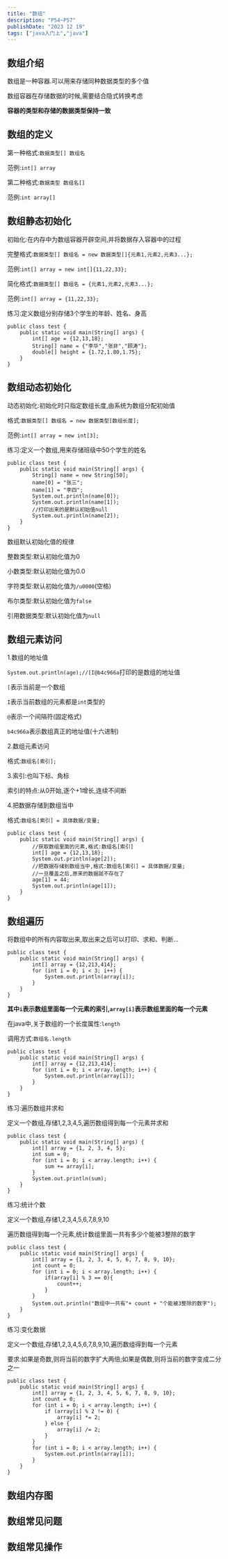 ```yaml
---
title: "数组"
description: "P54~P57"
publishDate: "2023 12 19"
tags: ["java入门上","java"]
---
```


## 数组介绍

数组是一种容器.可以用来存储同种数据类型的多个值

数组容器在存储数据的时候,需要结合隐式转换考虑

**容器的类型和存储的数据类型保持一致**

## 数组的定义

第一种格式:`数据类型[] 数组名`

范例:`int[] array`

第二种格式:`数据类型 数组名[]`

范例:`int array[]`

## 数组静态初始化

初始化:在内存中为数组容器开辟空间,并将数据存入容器中的过程

完整格式:`数据类型[] 数组名 = new 数据类型[]{元素1,元素2,元素3...};`

范例:`int[] array = new int[]{11,22,33};`

简化格式:`数据类型[] 数组名 = {元素1,元素2,元素3...};`

范例:`int[] array = {11,22,33};`

练习:定义数组分别存储3个学生的年龄、姓名、身高

```
public class test {
    public static void main(String[] args) {
        int[] age = {12,13,18};
        String[] name = {"李华","张非","顾涛"};
        double[] height = {1.72,1.80,1.75};
    }
}
```

## 数组动态初始化

动态初始化:初始化时只指定数组长度,由系统为数组分配初始值

格式:`数据类型[] 数组名 = new 数据类型[数组长度];`

范例:`int[] array = new int[3];`

练习:定义一个数组,用来存储班级中50个学生的姓名

```
public class test {
    public static void main(String[] args) {
        String[] name = new String[50];
        name[0] = "张三";
        name[1] = "李四";
        System.out.println(name[0]);
        System.out.println(name[1]);
        //打印出来的是默认初始值null
        System.out.println(name[2]);
    }
}
```

数组默认初始化值的规律

整数类型:默认初始化值为0

小数类型:默认初始化值为0.0

字符类型:默认初始化值为`/u0000`(空格)

布尔类型:默认初始化值为`false`

引用数据类型:默认初始化值为`null`

## 数组元素访问

1.数组的地址值

`System.out.println(age);//[I@b4c966a`打印的是数组的地址值

`[`表示当前是一个数组

`I`表示当前数组的元素都是`int`类型的

`@`表示一个间隔符(固定格式)

`b4c966a`表示数组真正的地址值(十六进制)

2.数组元素访问

格式:`数组名[索引];`

3.索引:也叫下标、角标

索引的特点:从0开始,逐个+1增长,连续不间断

4.把数据存储到数组当中

格式:`数组名[索引] = 具体数据/变量;`

```
public class test {
    public static void main(String[] args) {
        //获取数组里面的元素,格式:数组名[索引]
        int[] age = {12,13,18};
        System.out.println(age[2]);
        //把数据存储到数组当中,格式:数组名[索引] = 具体数据/变量;
        //一旦覆盖之后,原来的数据就不存在了
        age[1] = 44;
        System.out.println(age[1]);
    }
}
```

## 数组遍历

将数组中的所有内容取出来,取出来之后可以打印、求和、判断...

```
public class test {
    public static void main(String[] args) {
        int[] array = {12,213,414};
        for (int i = 0; i < 3; i++) {
            System.out.println(array[i]);
        }
    }
}
```

**其中`i`表示数组里面每一个元素的索引,`array[i]`表示数组里面的每一个元素**

在java中,关于数组的一个长度属性:`length`

调用方式:`数组名.length`

```
public class test {
    public static void main(String[] args) {
        int[] array = {12,213,414};
        for (int i = 0; i < array.length; i++) {
            System.out.println(array[i]);
        }
    }
}
```

练习:遍历数组并求和

定义一个数组,存储1,2,3,4,5,遍历数组得到每一个元素并求和

```
public class test {
    public static void main(String[] args) {
        int[] array = {1, 2, 3, 4, 5};
        int sum = 0;
        for (int i = 0; i < array.length; i++) {
            sum += array[i];
        }
        System.out.println(sum);
    }
}
```

练习:统计个数

定义一个数组,存储1,2,3,4,5,6,7,8,9,10

遍历数组得到每一个元素,统计数组里面一共有多少个能被3整除的数字

```
public class test {
    public static void main(String[] args) {
        int[] array = {1, 2, 3, 4, 5, 6, 7, 8, 9, 10};
        int count = 0;
        for (int i = 0; i < array.length; i++) {
            if(array[i] % 3 == 0){
                count++;
            }
        }
        System.out.println("数组中一共有"+ count + "个能被3整除的数字");
    }
}
```

练习:变化数据

定义一个数组,存储1,2,3,4,5,6,7,8,9,10,遍历数组得到每一个元素

要求:如果是奇数,则将当前的数字扩大两倍;如果是偶数,则将当前的数字变成二分之一

```
public class test {
    public static void main(String[] args) {
        int[] array = {1, 2, 3, 4, 5, 6, 7, 8, 9, 10};
        int count = 0;
        for (int i = 0; i < array.length; i++) {
            if (array[i] % 2 != 0) {
                array[i] *= 2;
            } else {
                array[i] /= 2;
            }
        }
        for (int i = 0; i < array.length; i++) {
            System.out.println(array[i]);
        }
    }
}
```

## 数组内存图

## 数组常见问题

## 数组常见操作